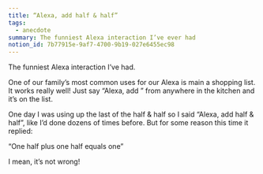 ```yaml
---
title: “Alexa, add half & half”
tags:
  - anecdote
summary: The funniest Alexa interaction I’ve ever had
notion_id: 7b77915e-9af7-4700-9b19-027e6455ec98
---
```

The funniest Alexa interaction I’ve had.

One of our family’s most common uses for our Alexa is main a shopping list. It works really well! Just say “Alexa, add <item name>” from anywhere in the kitchen and it’s on the list.

One day I was using up the last of the half & half so I said “Alexa, add half & half”, like I’d done dozens of times before. But for some reason this time it replied:

“One half plus one half equals one”

I mean, it’s not wrong!
